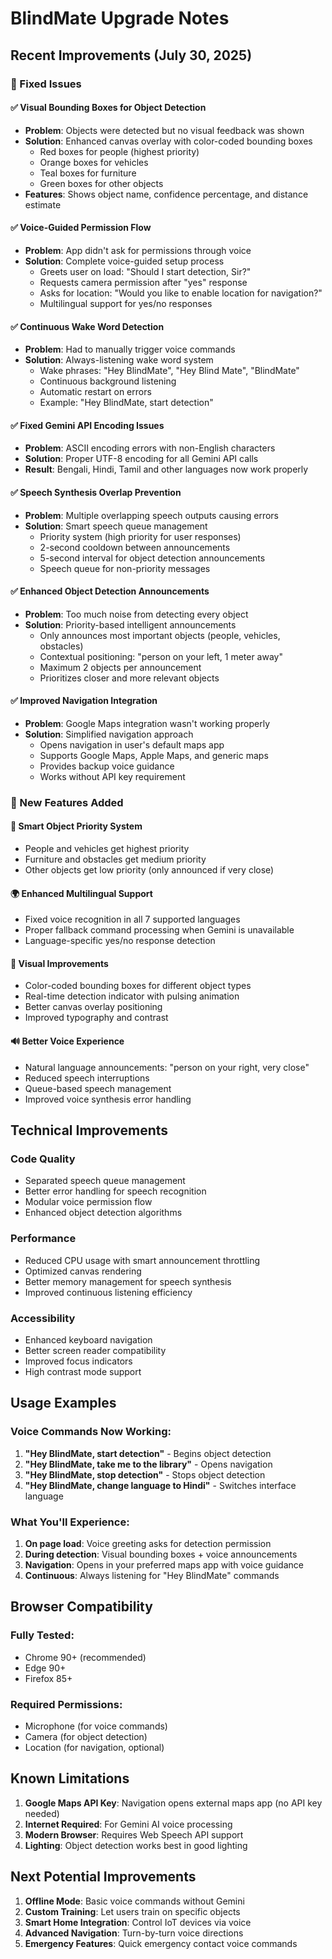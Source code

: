 # BlindMate Upgrade Notes

## Recent Improvements (July 30, 2025)

### 🔧 Fixed Issues

#### ✅ Visual Bounding Boxes for Object Detection
- **Problem**: Objects were detected but no visual feedback was shown
- **Solution**: Enhanced canvas overlay with color-coded bounding boxes
  - Red boxes for people (highest priority)
  - Orange boxes for vehicles 
  - Teal boxes for furniture
  - Green boxes for other objects
- **Features**: Shows object name, confidence percentage, and distance estimate

#### ✅ Voice-Guided Permission Flow
- **Problem**: App didn't ask for permissions through voice
- **Solution**: Complete voice-guided setup process
  - Greets user on load: "Should I start detection, Sir?"
  - Requests camera permission after "yes" response
  - Asks for location: "Would you like to enable location for navigation?"
  - Multilingual support for yes/no responses

#### ✅ Continuous Wake Word Detection
- **Problem**: Had to manually trigger voice commands
- **Solution**: Always-listening wake word system
  - Wake phrases: "Hey BlindMate", "Hey Blind Mate", "BlindMate"
  - Continuous background listening
  - Automatic restart on errors
  - Example: "Hey BlindMate, start detection"

#### ✅ Fixed Gemini API Encoding Issues
- **Problem**: ASCII encoding errors with non-English characters
- **Solution**: Proper UTF-8 encoding for all Gemini API calls
- **Result**: Bengali, Hindi, Tamil and other languages now work properly

#### ✅ Speech Synthesis Overlap Prevention
- **Problem**: Multiple overlapping speech outputs causing errors
- **Solution**: Smart speech queue management
  - Priority system (high priority for user responses)
  - 2-second cooldown between announcements
  - 5-second interval for object detection announcements
  - Speech queue for non-priority messages

#### ✅ Enhanced Object Detection Announcements
- **Problem**: Too much noise from detecting every object
- **Solution**: Priority-based intelligent announcements
  - Only announces most important objects (people, vehicles, obstacles)
  - Contextual positioning: "person on your left, 1 meter away"
  - Maximum 2 objects per announcement
  - Prioritizes closer and more relevant objects

#### ✅ Improved Navigation Integration
- **Problem**: Google Maps integration wasn't working properly
- **Solution**: Simplified navigation approach
  - Opens navigation in user's default maps app
  - Supports Google Maps, Apple Maps, and generic maps
  - Provides backup voice guidance
  - Works without API key requirement

### 🚀 New Features Added

#### 🎯 Smart Object Priority System
- People and vehicles get highest priority
- Furniture and obstacles get medium priority
- Other objects get low priority (only announced if very close)

#### 🌍 Enhanced Multilingual Support
- Fixed voice recognition in all 7 supported languages
- Proper fallback command processing when Gemini is unavailable
- Language-specific yes/no response detection

#### 🎨 Visual Improvements
- Color-coded bounding boxes for different object types
- Real-time detection indicator with pulsing animation
- Better canvas overlay positioning
- Improved typography and contrast

#### 🔊 Better Voice Experience
- Natural language announcements: "person on your right, very close"
- Reduced speech interruptions
- Queue-based speech management
- Improved voice synthesis error handling

## Technical Improvements

### Code Quality
- Separated speech queue management
- Better error handling for speech recognition
- Modular voice permission flow
- Enhanced object detection algorithms

### Performance
- Reduced CPU usage with smart announcement throttling
- Optimized canvas rendering
- Better memory management for speech synthesis
- Improved continuous listening efficiency

### Accessibility
- Enhanced keyboard navigation
- Better screen reader compatibility
- Improved focus indicators
- High contrast mode support

## Usage Examples

### Voice Commands Now Working:
1. **"Hey BlindMate, start detection"** - Begins object detection
2. **"Hey BlindMate, take me to the library"** - Opens navigation
3. **"Hey BlindMate, stop detection"** - Stops object detection
4. **"Hey BlindMate, change language to Hindi"** - Switches interface language

### What You'll Experience:
1. **On page load**: Voice greeting asks for detection permission
2. **During detection**: Visual bounding boxes + voice announcements
3. **Navigation**: Opens in your preferred maps app with voice guidance
4. **Continuous**: Always listening for "Hey BlindMate" commands

## Browser Compatibility

### Fully Tested:
- Chrome 90+ (recommended)
- Edge 90+
- Firefox 85+

### Required Permissions:
- Microphone (for voice commands)
- Camera (for object detection)
- Location (for navigation, optional)

## Known Limitations

1. **Google Maps API Key**: Navigation opens external maps app (no API key needed)
2. **Internet Required**: For Gemini AI voice processing
3. **Modern Browser**: Requires Web Speech API support
4. **Lighting**: Object detection works best in good lighting

## Next Potential Improvements

1. **Offline Mode**: Basic voice commands without Gemini
2. **Custom Training**: Let users train on specific objects
3. **Smart Home Integration**: Control IoT devices via voice
4. **Advanced Navigation**: Turn-by-turn voice directions
5. **Emergency Features**: Quick emergency contact voice commands